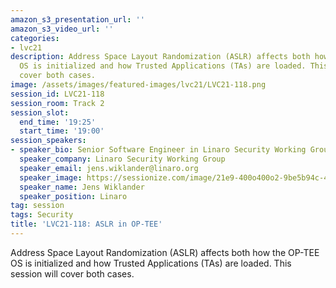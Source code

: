 ```yaml
---
amazon_s3_presentation_url: ''
amazon_s3_video_url: ''
categories:
- lvc21
description: Address Space Layout Randomization (ASLR) affects both how the OP-TEE
  OS is initialized and how Trusted Applications (TAs) are loaded. This session will
  cover both cases.
image: /assets/images/featured-images/lvc21/LVC21-118.png
session_id: LVC21-118
session_room: Track 2
session_slot:
  end_time: '19:25'
  start_time: '19:00'
session_speakers:
- speaker_bio: Senior Software Engineer in Linaro Security Working Group
  speaker_company: Linaro Security Working Group
  speaker_email: jens.wiklander@linaro.org
  speaker_image: https://sessionize.com/image/21e9-400o400o2-9be5b94c-4e39-456b-812a-62a89839cce8.jpg
  speaker_name: Jens Wiklander
  speaker_position: Linaro
tag: session
tags: Security
title: 'LVC21-118: ASLR in OP-TEE'
---
```


Address Space Layout Randomization (ASLR) affects both how the OP-TEE OS is initialized and how Trusted Applications (TAs) are loaded. This session will cover both cases.